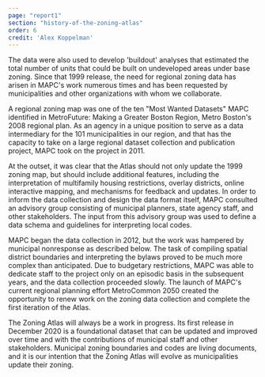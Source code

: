 ```yaml
---
page: "report1"
section: "history-of-the-zoning-atlas"
order: 6
credit: 'Alex Koppelman'
---
```

The data were also used to develop 'buildout' analyses that estimated the total number of units that could be built on undeveloped areas under base zoning. Since that 1999 release, the need for regional zoning data has arisen in MAPC's work numerous times and has been requested by municipalities and other organizations with whom we collaborate.

A regional zoning map was one of the ten "Most Wanted Datasets" MAPC identified in MetroFuture: Making a Greater Boston Region, Metro Boston's 2008 regional plan. As an agency in a unique position to serve as a data intermediary for the 101 municipalities in our region, and that has the capacity to take on a large regional dataset collection and publication project, MAPC took on the project in 2011.

At the outset, it was clear that the Atlas should not only update the 1999 zoning map, but should include additional features, including the interpretation of multifamily housing restrictions, overlay districts, online interactive mapping, and mechanisms for feedback and updates. In order to inform the data collection and design the data format itself, MAPC consulted an advisory group consisting of municipal planners, state agency staff, and other stakeholders. The input from this advisory group was used to define a data schema and guidelines for interpreting local codes.

MAPC began the data collection in 2012, but the work was hampered by municipal nonresponse as described below. The task of compiling spatial district boundaries and interpreting the bylaws proved to be much more complex than anticipated. Due to budgetary restrictions, MAPC was able to dedicate staff to the project only on an episodic basis in the subsequent years, and the data collection proceeded slowly. The launch of MAPC's current regional planning effort MetroCommon 2050 created the opportunity to renew work on the zoning data collection and complete the first iteration of the Atlas.

The Zoning Atlas will always be a work in progress. Its first release in December 2020 is a foundational dataset that can be updated and improved over time and with the contributions of municipal staff and other stakeholders. Municipal zoning boundaries and codes are living documents, and it is our intention that the Zoning Atlas will evolve as municipalities update their zoning.